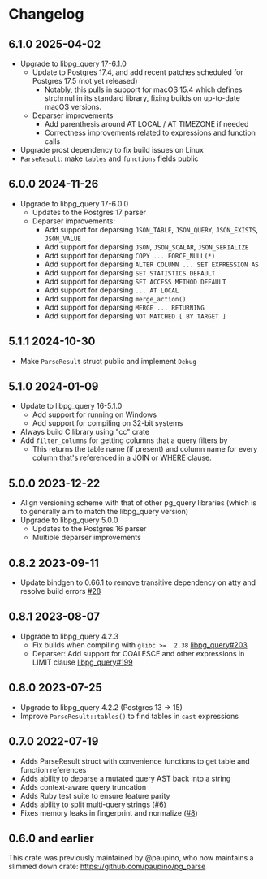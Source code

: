 # Changelog

## 6.1.0   2025-04-02

* Upgrade to libpg_query 17-6.1.0
  - Update to Postgres 17.4, and add recent patches scheduled for Postgres 17.5 (not yet released)
    - Notably, this pulls in support for macOS 15.4 which defines strchrnul
      in its standard library, fixing builds on up-to-date macOS versions.
  - Deparser improvements
    - Add parenthesis around AT LOCAL / AT TIMEZONE if needed
    - Correctness improvements related to expressions and function calls
* Upgrade prost dependency to fix build issues on Linux
* `ParseResult`: make `tables` and `functions` fields public

## 6.0.0   2024-11-26

* Upgrade to libpg_query 17-6.0.0
  - Updates to the Postgres 17 parser
  - Deparser improvements:
    - Add support for deparsing `JSON_TABLE`, `JSON_QUERY`, `JSON_EXISTS`, `JSON_VALUE`
    - Add support for deparsing `JSON`, `JSON_SCALAR`, `JSON_SERIALIZE`
    - Add support for deparsing `COPY ... FORCE_NULL(*)`
    - Add support for deparsing `ALTER COLUMN ... SET EXPRESSION AS`
    - Add support for deparsing `SET STATISTICS DEFAULT`
    - Add support for deparsing `SET ACCESS METHOD DEFAULT`
    - Add support for deparsing `... AT LOCAL`
    - Add support for deparsing `merge_action()`
    - Add support for deparsing `MERGE ... RETURNING`
    - Add support for deparsing `NOT MATCHED [ BY TARGET ]`

## 5.1.1    2024-10-30

* Make `ParseResult` struct public and implement `Debug`

## 5.1.0    2024-01-09

* Update to libpg_query 16-5.1.0
  - Add support for running on Windows
  - Add support for compiling on 32-bit systems
* Always build C library using "cc" crate
* Add `filter_columns` for getting columns that a query filters by
  - This returns the table name (if present) and column name for every
    column that's referenced in a JOIN or WHERE clause.


## 5.0.0    2023-12-22

* Align versioning scheme with that of other pg_query libraries
  (which is to generally aim to match the libpg_query version)
* Upgrade to libpg_query 5.0.0
  - Updates to the Postgres 16 parser
  - Multiple deparser improvements


## 0.8.2    2023-09-11

* Update bindgen to 0.66.1 to remove transitive dependency on atty and resolve build errors [#28](https://github.com/pganalyze/pg_query.rs/pull/28)

## 0.8.1    2023-08-07

* Upgrade to libpg_query 4.2.3
  - Fix builds when compiling with `glibc >=  2.38` [libpg_query#203](https://github.com/pganalyze/libpg_query/pull/203)
  - Deparser: Add support for COALESCE and other expressions in LIMIT clause [libpg_query#199](https://github.com/pganalyze/libpg_query/pull/199)

## 0.8.0    2023-07-25

* Upgrade to libpg_query 4.2.2 (Postgres 13 -> 15)
* Improve `ParseResult::tables()` to find tables in `cast` expressions

## 0.7.0     2022-07-19

* Adds ParseResult struct with convenience functions to get table and function references
* Adds ability to deparse a mutated query AST back into a string
* Adds context-aware query truncation
* Adds Ruby test suite to ensure feature parity
* Adds ability to split multi-query strings ([#6](https://github.com/pganalyze/pg_query.rs/pull/6))
* Fixes memory leaks in fingerprint and normalize ([#8](https://github.com/pganalyze/pg_query.rs/pull/8))

## 0.6.0 and earlier

This crate was previously maintained by @paupino, who now maintains a slimmed down crate: https://github.com/paupino/pg_parse
